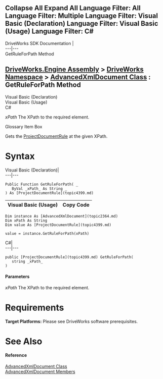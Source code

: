 Collapse All Expand All Language Filter: All  Language Filter: Multiple  Language Filter: Visual Basic (Declaration) Language Filter: Visual Basic (Usage) Language Filter: C#  
---  
DriveWorks SDK Documentation  |   
---|---  
GetRuleForPath Method   
  
[DriveWorks.Engine Assembly](topic2156.md) > [DriveWorks Namespace](topic2159.md) > [AdvancedXmlDocument Class](topic2364.md) : GetRuleForPath Method  
---  
  
Visual Basic (Declaration)    
Visual Basic (Usage)    
C# 

_xPath_
    The XPath to the required element.

Glossary Item Box

Gets the [ProjectDocumentRule](topic4399.md) at the given XPath. 

# Syntax

Visual Basic (Declaration)|   
---|---  
      
    
    Public Function GetRuleForPath( _
       ByVal _xPath_ As String _
    ) As [ProjectDocumentRule](topic4399.md)  
  
Visual Basic (Usage)| Copy Code  
---|---  
      
    
    Dim instance As [AdvancedXmlDocument](topic2364.md)
    Dim xPath As String
    Dim value As [ProjectDocumentRule](topic4399.md)
     
    value = instance.GetRuleForPath(xPath)  
  
C#|   
---|---  
      
    
    public [ProjectDocumentRule](topic4399.md) GetRuleForPath( 
       string _xPath_
    )  
  
#### Parameters

 _xPath_
    The XPath to the required element.

# Requirements

**Target Platforms:** Please see DriveWorks software prerequisites.

# See Also

#### Reference

[AdvancedXmlDocument Class](topic2364.md)   
[AdvancedXmlDocument Members](topic2365.md)


